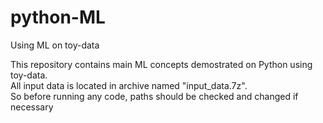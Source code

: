 # python-ML
Using ML on toy-data


This repository contains main ML concepts demostrated on Python using toy-data.<br/>
All input data is located in archive named "input_data.7z".<br/>
So before running any code, paths should be checked and changed if necessary
